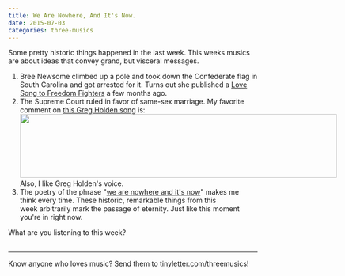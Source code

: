 ```yaml
---
title: We Are Nowhere, And It's Now.
date: 2015-07-03
categories: three-musics
---
```


 Some pretty historic things happened in the last week. This weeks musics are about ideas that convey grand, but visceral messages.
<ol>
	<li>Bree Newsome climbed up a pole and took down the Confederate flag in South Carolina and got arrested for it. Turns out she published a <a href="https://soundcloud.com/breenewsome/staystrong">Love Song to Freedom Fighters</a> a few months ago. </li>
	<li>The Supreme Court ruled in favor of same-sex marriage. My favorite comment on <a href="https://www.youtube.com/watch?v=NDXo9Fra5ew">this Greg Holden song</a> is: <a href="https://www.youtube.com/watch?v=NDXo9Fra5ew" target="_blank"><img class="tl-email-image" data-id="286445" height="129" src="https://gallery.tinyletterapp.com/2b9ddbe5bcd443ed550266ef508a378df7927a70/images/7b5c6c0d-694f-403c-b1d4-081d016f8a2d.png" style="width: 640px; max-width: 640px;" width="640"></a> Also, I like Greg Holden's voice.</li>
	<li>The poetry of the phrase "<a href="https://www.youtube.com/watch?v=iZc2ylAwRf8">we are nowhere and it's now</a>" makes me think every time. These historic, remarkable things from this week arbitrarily mark the passage of eternity. Just like this moment you're in right now.</li>
</ol>
What are you listening to this week?<br>
 
<hr> Know anyone who loves music? Send them to tinyletter.com/threemusics!
